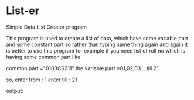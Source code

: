 # List-er
Simple Data List Creator program

This program is used to create a list of data, which have some variable part and some constant part so rather than typing same thing again and again it is better to use this program for example if you need list of roll no which is having some common part like

common part ="0103CS211"
the variable part =01,02,03....till 21

so,
enter from : 1
enter till : 21

output:
